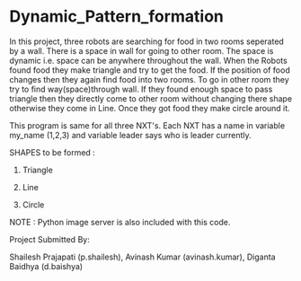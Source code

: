 Dynamic_Pattern_formation
=========================



In this project, three robots are searching for food in two rooms seperated by a wall.
There is a space in wall for going to other room. The space is dynamic i.e. space can be anywhere throughout the wall.
When the Robots found food they make triangle and try to get the food. If the position of food changes then they again find food into two rooms.
To go in other room they try to find way(space)through wall. If they found enough space to pass triangle then they directly come to other room without changing there shape otherwise they come in Line.
Once they got food they make circle around it.

This program is same for all three NXT's. Each NXT has a name in variable my_name (1,2,3) and variable leader says who is leader currently.


SHAPES to be formed :
1) Triangle

2) Line

3) Circle


NOTE : Python image server is also included with this code.


Project Submitted By:

Shailesh Prajapati (p.shailesh),
Avinash Kumar   (avinash.kumar),
Diganta Baidhya (d.baishya)
